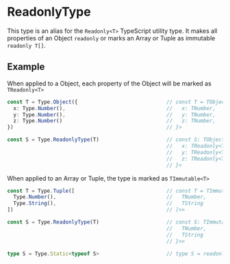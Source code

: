 # ReadonlyType

This type is an alias for the `Readonly<T>` TypeScript utility type. It makes all properties of an Object `readonly` or marks an Array or Tuple as immutable `readonly T[]`.

## Example

When applied to a Object, each property of the Object will be marked as `TReadonly<T>`

```typescript
const T = Type.Object({                             // const T = TObject<{
  x: Type.Number(),                                 //   x: TNumber,
  y: Type.Number(),                                 //   y: TNumber,
  z: Type.Number()                                  //   z: TNumber,
})                                                  // }>

const S = Type.ReadonlyType(T)                      // const S: TObject<{
                                                    //   x: TReadonly<TNumber>,
                                                    //   y: TReadonly<TNumber>,
                                                    //   z: TReadonly<TNumber>
                                                    // }>
```

When applied to an Array or Tuple, the type is marked as `TImmutable<T>`

```typescript
const T = Type.Tuple([                              // const T = TImmutable<TTuple<[
  Type.Number(),                                    //   TNumber,
  Type.String(),                                    //   TString
])                                                  // ]>>

const S = Type.ReadonlyType(T)                      // const S: TImmutable<TTuple<[
                                                    //   TNumber,
                                                    //   TString
                                                    // }>>

type S = Type.Static<typeof S>                      // type S = readonly [number, string]
```